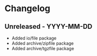 # Changelog

## Unreleased - YYYY-MM-DD
- Added io/file package
- Added archive/zipfile package
- Added archive/tgzfile package